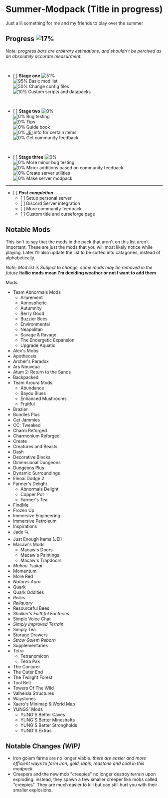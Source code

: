# Summer-Modpack (Title in progress)
Just a lil something for me and my friends to play over the summer

## Progress ![17%](https://progress-bar.dev/17/)
*Note: progress bars are arbitrary estimations, and shouldn't be percived as an absolutely accurate measurment.*

<br/>

- \[ ] **Stage one** ![51%](https://progress-bar.dev/51)\
![95%](https://progress-bar.dev/95) Basic mod list\
![50%](https://progress-bar.dev/50) Change config files\
![10%](https://progress-bar.dev/10) Custom scripts and datapacks

<br/>

- \[ ] **Stage two** ![0%](https://progress-bar.dev/0)\
![0%](https://progress-bar.dev/0) Bug testing\
![0%](https://progress-bar.dev/0) Tips\
![0%](https://progress-bar.dev/0) Guide book\
![0%](https://progress-bar.dev/0) [JEI](https://www.curseforge.com/minecraft/mc-mods/jei "JEI") info for certain items\
![0%](https://progress-bar.dev/0) Get community feedback

<br/>

- \[ ] **Stage three** ![0%](https://progress-bar.dev/0)\
![0%](https://progress-bar.dev/0) More minor bug testing\
![0%](https://progress-bar.dev/0) Minor additions based on community feedback\
![0%](https://progress-bar.dev/0) Create server utilities\
![0%](https://progress-bar.dev/0) Make server modpack

------------


- \[ ] ***Post completion***
    - \[ ] Setup personal server
    - \[ ] Discord Server integration
    - \[ ] More community feedback
    - \[ ] Custom title and curseforge page
	





## Notable Mods

This isn't to say that the mods in the pack that aren't on this list aren't important. These are just the mods that you will most likely notice while playing.
Later I'll also update the list to be sorted into catagories, instead of alphabetically.

*Note: Mod list is Subject to change, some mods may be removed in the future*
**Itallic mods mean I'm deciding weather or not I want to add them**

Mods:
- Team Abnormals Mods
    - Allurement
    - Atmospheric
    - Autumnity
    - Berry Good
    - Buzzier Bees
    - Environmental
    - Neapolitan
    - Savage & Ravage
    - The Endergetic Expansion
    - Upgrade Aquatic
- Alex's Mobs
- Apotheosis
- Archer's Paradox
- Ars Nouveua
- Atum 2: Return to the Sands
- Backpacked
- Team Aroura Mods
    - Abundance
    - Bayou Blues
    - Enhanced Mushrooms
    - Fruitful
- Brazier
- Bundles Plus
- Cat Jammies
- CC: Tweaked
- Charm Reforged
- Charmonium Reforged
- Create
- Creatures and Beasts
- Dash
- Decorative Blocks
- Dimensional Dungeons
- Dungeons Plus
- Dynamic Surroundings
- Elenai Dodge 2
- Farmer's Delight
    - Abnormals Delight
    - Copper Pot
    - Farmer's Tea
- FindMe
- Frozen Up
- Immersive Engineering
- Immersive Petroleum
- Inspirations
- Jade 🔍
- Just Enough Items (JEI)
- Macaw's Mods
    - Macaw's Doors
    - Macaw's Paintings
    - Macaw's Trapdoors
- *Mahou Tsukai*
- Momentum
- More Red
- *Natures Aura*
- Quark
- Quark Oddities
- *Relics*
- *Reliquary*
- Resourceful Bees
- *Shulker's Faithful Factories*
- Simple Voice Chat
- *Simply Improved Terrain*
- Simply Tea
- Storage Drawers
- *Straw Golem Reborn*
- Supplementaries
- Tetra
    - Tetranomicon
    - Tetra Pak
- The Conjurer
- The Outer End
- The Twilight Forest
- Tool Belt
- Towers Of The Wild
- Valhelsia Structures
- Waystones
- Xaero's Minimap & World Map
- YUNGS' Mods
    - YUNG'S Better Caves
    - YUNG'S Better Mineshafts
    - YUNG'S Better Strongholds
    - YUNG'S Extras

## Notable Changes ***(WIP)***

- Iron golem farms are no longer viable. *there are easier and more efficient ways to farm iron, gold, lapis, redstone and coal in this modpack*
- Creepers and the new mob "creepies" no longer destroy terrain upon exploding. instead, they spawn a few smaller creeper like mobs called "creepies". They are much easier to kill but can still hurt you with their smaller explosions.

